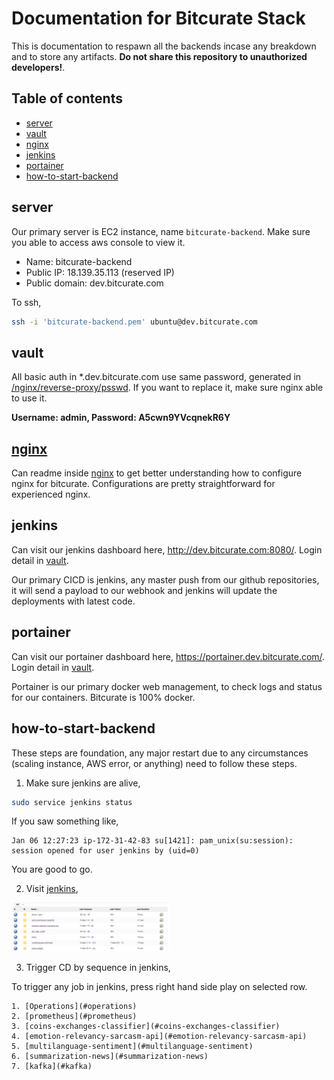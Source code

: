 # Documentation for Bitcurate Stack

This is documentation to respawn all the backends incase any breakdown and to store any artifacts. **Do not share this repository to unauthorized developers!**.

## Table of contents
  * [server](#server)
  * [vault](#vault)
  * [nginx](#nginx)
  * [jenkins](#jenkins)
  * [portainer](#portainer)
  * [how-to-start-backend](#how-to-start-backend)

## server

Our primary server is EC2 instance, name `bitcurate-backend`. Make sure you able to access aws console to view it.

- Name: bitcurate-backend
- Public IP: 18.139.35.113 (reserved IP)
- Public domain: dev.bitcurate.com

To ssh,

```bash
ssh -i 'bitcurate-backend.pem' ubuntu@dev.bitcurate.com
```

## vault

All basic auth in *.dev.bitcurate.com use same password, generated in [/nginx/reverse-proxy/psswd](https://github.com/bitcurate/nginx/blob/master/reverse-proxy/psswd). If you want to replace it, make sure nginx able to use it.

**Username: admin, Password: A5cwn9YVcqnekR6Y**

## [nginx](https://github.com/bitcurate/nginx)

Can readme inside [nginx](https://github.com/bitcurate/nginx) to get better understanding how to configure nginx for bitcurate. Configurations are pretty straightforward for experienced nginx.

## jenkins

Can visit our jenkins dashboard here, http://dev.bitcurate.com:8080/. Login detail in [vault](#vault).

Our primary CICD is jenkins, any master push from our github repositories, it will send a payload to our webhook and jenkins will update the deployments with latest code.

## portainer

Can visit our portainer dashboard here, https://portainer.dev.bitcurate.com/. Login detail in [vault](#vault).

Portainer is our primary docker web management, to check logs and status for our containers. Bitcurate is 100% docker.

## how-to-start-backend

These steps are foundation, any major restart due to any circumstances (scaling instance, AWS error, or anything) need to follow these steps.

1. Make sure jenkins are alive,

```bash
sudo service jenkins status
```

If you saw something like,

```text
Jan 06 12:27:23 ip-172-31-42-83 su[1421]: pam_unix(su:session): session opened for user jenkins by (uid=0)
```

You are good to go.

2. Visit [jenkins](http://dev.bitcurate.com:8080/),

<img src="pictures/jenkins.png" width="50%">

3. Trigger CD by sequence in jenkins,

To trigger any job in jenkins, press right hand side play on selected row.

    1. [Operations](#operations)
    2. [prometheus](#prometheus)
    3. [coins-exchanges-classifier](#coins-exchanges-classifier)
    4. [emotion-relevancy-sarcasm-api](#emotion-relevancy-sarcasm-api)
    5. [multilanguage-sentiment](#multilanguage-sentiment)
    6. [summarization-news](#summarization-news)
    7. [kafka](#kafka)


